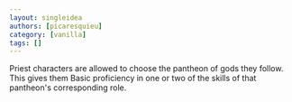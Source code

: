 ```yaml
---
layout: singleidea
authors: [picaresquieu]
category: [vanilla]
tags: []
---
```

Priest characters are allowed to choose the pantheon of gods they follow. This gives them Basic proficiency in one or two of the skills of that pantheon's corresponding role.
